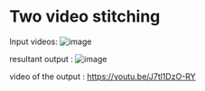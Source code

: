 # Two video stitching
Input videos:
![image](https://user-images.githubusercontent.com/72903849/233339466-9bdb0421-0ee4-42bf-82af-d9d09c4bef10.png)

resultant output :
![image](https://user-images.githubusercontent.com/72903849/233339291-039540bf-f677-4c39-a6e6-f4286aa2da5e.png)

video of the output : https://youtu.be/J7tl1DzO-RY
